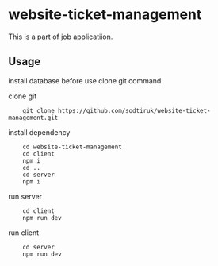 # website-ticket-management
This is a part of job applicatiion.

## Usage

install database before use clone git command

clone git
```
    git clone https://github.com/sodtiruk/website-ticket-management.git
```
install dependency
```
    cd website-ticket-management
    cd client
    npm i
    cd ..
    cd server
    npm i
```
run server
```
    cd client
    npm run dev
```
run client
```
    cd server
    npm run dev
```


